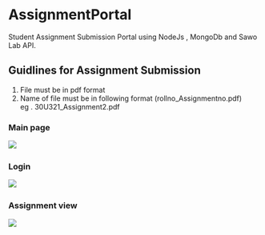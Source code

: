 # AssignmentPortal
Student Assignment Submission Portal using NodeJs , MongoDb and Sawo Lab API.

## Guidlines for Assignment Submission
1) File must be in pdf format<br>
2) Name of file must be in following format (rollno_Assignmentno.pdf)<br>
eg . 30U321_Assignment2.pdf

### Main page
<img src="https://user-images.githubusercontent.com/52134154/134192547-1bcb78eb-fa5b-41f9-92d5-de977503ce86.png"/>&emsp;&emsp;
### Login
<img src="https://user-images.githubusercontent.com/52134154/134192526-b8e677b5-6a60-4d0d-9e92-d8bf139ac197.png"/>&emsp;&emsp;
### Assignment view
<img src="https://user-images.githubusercontent.com/52134154/134192563-77b29085-3f4f-4e91-86aa-194069a2143b.png" />
